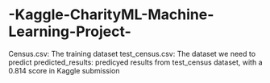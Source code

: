 # -Kaggle-CharityML-Machine-Learning-Project-
Census.csv: The training dataset
test_census.csv: The dataset we need to predict
predicted_results: predicyed results from test_census dataset, with a 0.814 score in Kaggle submission
